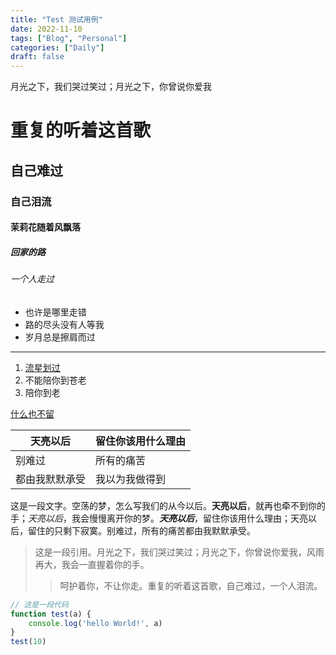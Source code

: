 ```yaml
---
title: "Test 测试用例"
date: 2022-11-10
tags: ["Blog", "Personal"]
categories: ["Daily"]
draft: false
---
```


月光之下，我们哭过笑过；月光之下，你曾说你爱我

<!--more-->

# 重复的听着这首歌

## 自己难过

### 自己泪流

#### 茉莉花随着风飘落

##### 回家的路

###### 一个人走过

- 也许是哪里走错
- 路的尽头没有人等我
- 岁月总是擦肩而过

---

1. [流星划过]()
2. 不能陪你到苍老
3. 陪你到老

[什么也不留]()

|天亮以后 |留住你该用什么理由|
|----|----|
|别难过|所有的痛苦|
|都由我默默承受|我以为我做得到|

这是一段文字。空荡的梦，怎么写我们的从今以后。**天亮以后**，就再也牵不到你的手；*天亮以后*，我会慢慢离开你的梦。***天亮以后***，留住你该用什么理由；天亮以后，留住的只剩下寂寞。别难过，所有的痛苦都由我默默承受。

> 这是一段引用。月光之下，我们哭过笑过；月光之下，你曾说你爱我，风雨再大，我会一直握着你的手。
>
>> 呵护着你，不让你走。重复的听着这首歌，自己难过，一个人泪流。

```js
// 这是一段代码
function test(a) {
    console.log('hello World!', a)
}
test(10)
```
